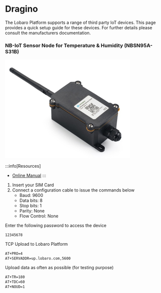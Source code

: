 

# Dragino

The Lobaro Platform supports a range of third party IoT devices. This page provides a quick setup guide for these devices.
For further details please consult the manufacturers documentation.

### NB-IoT Sensor Node for Temperature & Humidity (NBSN95A-S31B)

![dragino-NBSN95.png](img/dragino-NBSN95.png)

:::info[Resources]
* [Online Manual](http://wiki.dragino.com/xwiki/bin/view/Main/User%20Manual%20for%20LoRaWAN%20End%20Nodes/NBSN95_NBSN95A%20NB-IoT%20Sensor%20Node%20User%20Manual/)
:::



1. Insert your SIM Card
2. Connect a configuration cable to issue the commands below
    * Baud: 9600
    * Data bits: 8
    * Stop bits: 1
    * Parity: None
    * Flow Control: None


Enter the following password to access the device
```
12345678
```


TCP Upload to Lobaro Platform
```
AT+PRO=4
AT+SERVADDR=up.lobaro.com,5600
```

Upload data as often as possible (for testing purpose)
```
AT+TR=180
AT+TDC=60
AT+NOUD=1
```